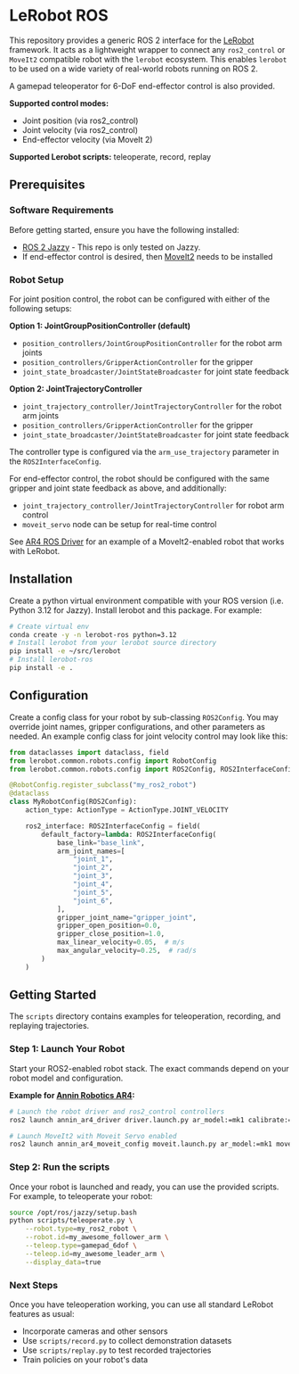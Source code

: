 # LeRobot ROS

This repository provides a generic ROS 2 interface for the [LeRobot](https://github.com/huggingface/lerobot) framework. It acts as a lightweight wrapper to connect any `ros2_control` or `MoveIt2` compatible robot with the `lerobot` ecosystem. This enables `lerobot` to be used on a wide variety of real-world robots running on ROS 2.

A gamepad teleoperator for 6-DoF end-effector control is also provided.

**Supported control modes:**

- Joint position (via ros2_control)
- Joint velocity (via ros2_control)
- End-effector velocity (via MoveIt 2)

**Supported Lerobot scripts:** teleoperate, record, replay

## Prerequisites

### Software Requirements

Before getting started, ensure you have the following installed:

- [ROS 2 Jazzy](https://docs.ros.org/en/jazzy/Installation.html) - This repo is only tested on Jazzy.
- If end-effector control is desired, then [MoveIt2](https://moveit.ai/install-moveit2/binary) needs to be installed

### Robot Setup

For joint position control, the robot can be configured with either of the following setups:

**Option 1: JointGroupPositionController (default)**

- `position_controllers/JointGroupPositionController` for the robot arm joints
- `position_controllers/GripperActionController` for the gripper
- `joint_state_broadcaster/JointStateBroadcaster` for joint state feedback

**Option 2: JointTrajectoryController**

- `joint_trajectory_controller/JointTrajectoryController` for the robot arm joints
- `position_controllers/GripperActionController` for the gripper
- `joint_state_broadcaster/JointStateBroadcaster` for joint state feedback

The controller type is configured via the `arm_use_trajectory` parameter in the `ROS2InterfaceConfig`.

For end-effector control, the robot should be configured with the same gripper and joint state feedback as above, and additionally:

- `joint_trajectory_controller/JointTrajectoryController` for robot arm control
- `moveit_servo` node can be setup for real-time control

See [AR4 ROS Driver](https://github.com/ycheng517/ar4_ros_driver) for an example of a MoveIt2-enabled robot that works with LeRobot.

## Installation

Create a python virtual environment compatible with your ROS version (i.e. Python 3.12 for Jazzy). Install lerobot and this package. For example:

```bash
# Create virtual env
conda create -y -n lerobot-ros python=3.12
# Install lerobot from your lerobot source directory
pip install -e ~/src/lerobot
# Install lerobot-ros
pip install -e .
```

## Configuration

Create a config class for your robot by sub-classing `ROS2Config`.
You may override joint names, gripper configurations, and other parameters as needed.
An example config class for joint velocity control may look like this:

```python
from dataclasses import dataclass, field
from lerobot.common.robots.config import RobotConfig
from lerobot.common.robots.config import ROS2Config, ROS2InterfaceConfig

@RobotConfig.register_subclass("my_ros2_robot")
@dataclass
class MyRobotConfig(ROS2Config):
    action_type: ActionType = ActionType.JOINT_VELOCITY

    ros2_interface: ROS2InterfaceConfig = field(
        default_factory=lambda: ROS2InterfaceConfig(
            base_link="base_link",
            arm_joint_names=[
                "joint_1",
                "joint_2",
                "joint_3",
                "joint_4",
                "joint_5",
                "joint_6",
            ],
            gripper_joint_name="gripper_joint",
            gripper_open_position=0.0,
            gripper_close_position=1.0,
            max_linear_velocity=0.05,  # m/s
            max_angular_velocity=0.25,  # rad/s
        )
    )
```

## Getting Started

The `scripts` directory contains examples for teleoperation, recording, and replaying trajectories.

### Step 1: Launch Your Robot

Start your ROS2-enabled robot stack. The exact commands depend on your robot model and configuration.

**Example for [Annin Robotics AR4](https://github.com/ycheng517/ar4_ros_driver):**

```bash
# Launch the robot driver and ros2_control controllers
ros2 launch annin_ar4_driver driver.launch.py ar_model:=mk1 calibrate:=True

# Launch MoveIt2 with Moveit Servo enabled
ros2 launch annin_ar4_moveit_config moveit.launch.py ar_model:=mk1 moveit_servo:=True
```

### Step 2: Run the scripts

Once your robot is launched and ready, you can use the provided scripts. For example, to teleoperate your robot:

```bash
source /opt/ros/jazzy/setup.bash
python scripts/teleoperate.py \
    --robot.type=my_ros2_robot \
    --robot.id=my_awesome_follower_arm \
    --teleop.type=gamepad_6dof \
    --teleop.id=my_awesome_leader_arm \
    --display_data=true
```

### Next Steps

Once you have teleoperation working, you can use all standard LeRobot features as usual:

- Incorporate cameras and other sensors
- Use `scripts/record.py` to collect demonstration datasets
- Use `scripts/replay.py` to test recorded trajectories
- Train policies on your robot's data
